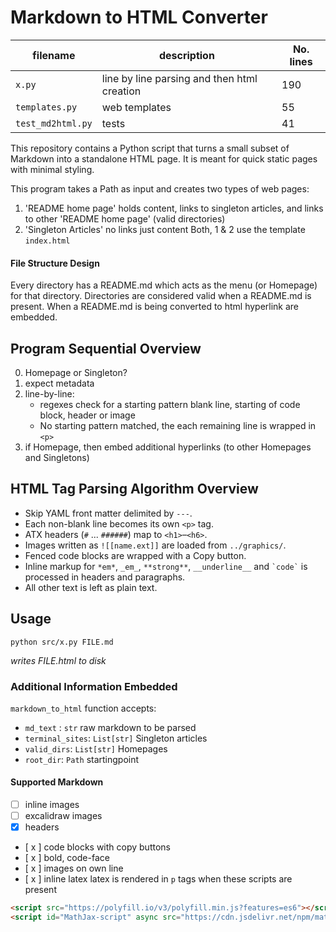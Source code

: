# Markdown to HTML Converter
| filename | description | No. lines |
|----------|----------|----------|
| `x.py`   | line by line parsing and then html creation  | 190   |
| `templates.py`   | web templates   | 55   |
| `test_md2html.py`   | tests   | 41   |

This repository contains a Python script that turns a small subset of Markdown into a standalone HTML page. It is meant for quick static pages with minimal styling.

This program takes a Path as input and creates two types of web pages:
1. 'README home page' holds content, links to singleton articles, and links to other 'README home page' (valid directories)
2. 'Singleton Articles' no links just content
Both, 1 & 2 use the template `index.html`

#### File Structure Design
Every directory has a README.md which acts as the menu (or Homepage) for that directory. Directories are considered valid when a README.md is present. When a README.md is being converted to html hyperlink are embedded.

## Program Sequential Overview
0.  Homepage or Singleton?
1. expect metadata
2. line-by-line:
    - regexes check for a starting pattern blank line, starting of code block, header or image
    - No starting pattern matched, the each remaining line is wrapped in `<p>`
3. if Homepage, then embed additional hyperlinks (to other Homepages and Singletons)

## HTML Tag Parsing Algorithm Overview
- Skip YAML front matter delimited by `---`.
- Each non-blank line becomes its own `<p>` tag.
- ATX headers (`#` ... `######`) map to `<h1>`&ndash;`<h6>`.
- Images written as `![[name.ext]]` are loaded from `../graphics/`.
- Fenced code blocks are wrapped with a Copy button.
- Inline markup for `*em*`, `_em_`, `**strong**`, `__underline__` and `` `code` `` is processed in headers and paragraphs.
- All other text is left as plain text.

## Usage
```
python src/x.py FILE.md 
```
_writes FILE.html to disk_

### Additional Information Embedded
`markdown_to_html` function accepts:
- `md_text` : `str` raw markdown to be parsed
- `terminal_sites`: `List[str]` Singleton articles
- `valid_dirs`: `List[str]` Homepages
- `root_dir`: `Path` startingpoint

#### Supported Markdown
- [ ] inline images
- [ ] excalidraw images
- [x] headers
- [ x ] code blocks with copy buttons
- [ x ] bold, code-face
- [ x ] images on own line
- [ x ] inline latex
latex is rendered in `p` tags when these scripts are present
```html
<script src="https://polyfill.io/v3/polyfill.min.js?features=es6"></script>
<script id="MathJax-script" async src="https://cdn.jsdelivr.net/npm/mathjax@3/es5/tex-mml-chtml.js"></script>
```
